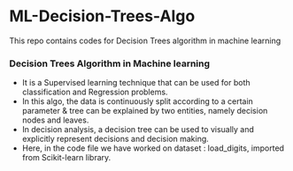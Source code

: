# ML-Decision-Trees-Algo
This repo contains codes for Decision Trees algorithm in machine learning


### Decision Trees Algorithm in Machine learning  
* It is a Supervised learning technique that can be used for both classification and Regression problems.  
* In this algo, the data is continuously split according to a certain parameter & tree can be explained by two entities, namely decision nodes and leaves.  
* In decision analysis, a decision tree can be used to visually and explicitly represent decisions and decision making.  
* Here, in the code file we have worked on dataset : load_digits, imported from Scikit-learn library.
